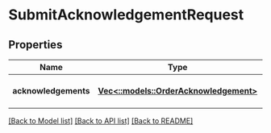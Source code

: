 # SubmitAcknowledgementRequest

## Properties
Name | Type | Description | Notes
------------ | ------------- | ------------- | -------------
**acknowledgements** | [**Vec<::models::OrderAcknowledgement>**](OrderAcknowledgement.md) |  | [optional] [default to null]

[[Back to Model list]](../README.md#documentation-for-models) [[Back to API list]](../README.md#documentation-for-api-endpoints) [[Back to README]](../README.md)


